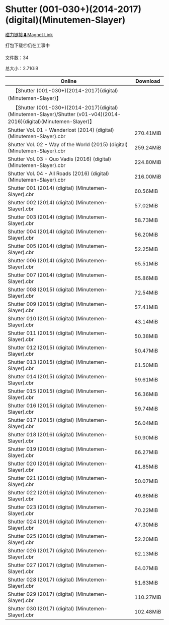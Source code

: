# Shutter (001-030+)(2014-2017)(digital)(Minutemen-Slayer)

[磁力链接⬇Magnet Link](magnet:?xt=urn:btih:615863ce45f1f1fc109b95114e66f5dd9a783495&dn=Shutter%20%28001-030%2B%29%282014-2017%29%28digital%29%28Minutemen-Slayer%29)

打包下载📦仍在工事中

文件数：34

总大小：2.71GiB

Online | Download
--- | ---
&emsp;【Shutter (001-030+)(2014-2017)(digital)(Minutemen-Slayer)】 | 
&emsp;【Shutter (001-030+)(2014-2017)(digital)(Minutemen-Slayer)/Shutter (v01-v04)(2014-2016)(digital)(Minutemen-Slayer)】 | 
Shutter Vol. 01 - Wanderlost (2014) (digital) (Minutemen-Slayer).cbr | 270.41MiB
Shutter Vol. 02 - Way of the World (2015) (digital) (Minutemen-Slayer).cbr | 259.24MiB
Shutter Vol. 03 - Quo Vadis (2016) (digital) (Minutemen-Slayer).cbr | 224.80MiB
Shutter Vol. 04 - All Roads (2016) (digital) (Minutemen-Slayer).cbr | 216.00MiB
Shutter 001 (2014) (digital) (Minutemen-Slayer).cbr | 60.56MiB
Shutter 002 (2014) (digital) (Minutemen-Slayer).cbr | 57.02MiB
Shutter 003 (2014) (digital) (Minutemen-Slayer).cbr | 58.73MiB
Shutter 004 (2014) (digital) (Minutemen-Slayer).cbr | 56.20MiB
Shutter 005 (2014) (digital) (Minutemen-Slayer).cbr | 52.25MiB
Shutter 006 (2014) (digital) (Minutemen-Slayer).cbr | 65.51MiB
Shutter 007 (2014) (digital) (Minutemen-Slayer).cbr | 65.86MiB
Shutter 008 (2015) (digital) (Minutemen-Slayer).cbr | 72.54MiB
Shutter 009 (2015) (digital) (Minutemen-Slayer).cbr | 57.41MiB
Shutter 010 (2015) (digital) (Minutemen-Slayer).cbr | 43.14MiB
Shutter 011 (2015) (digital) (Minutemen-Slayer).cbr | 50.38MiB
Shutter 012 (2015) (digital) (Minutemen-Slayer).cbr | 50.47MiB
Shutter 013 (2015) (digital) (Minutemen-Slayer).cbr | 61.50MiB
Shutter 014 (2015) (digital) (Minutemen-Slayer).cbr | 59.61MiB
Shutter 015 (2015) (digital) (Minutemen-Slayer).cbr | 56.36MiB
Shutter 016 (2015) (digital) (Minutemen-Slayer).cbr | 59.74MiB
Shutter 017 (2015) (digital) (Minutemen-Slayer).cbr | 56.04MiB
Shutter 018 (2016) (digital) (Minutemen-Slayer).cbr | 50.90MiB
Shutter 019 (2016) (digital) (Minutemen-Slayer).cbr | 66.27MiB
Shutter 020 (2016) (digital) (Minutemen-Slayer).cbr | 41.85MiB
Shutter 021 (2016) (digital) (Minutemen-Slayer).cbr | 50.07MiB
Shutter 022 (2016) (digital) (Minutemen-Slayer).cbr | 49.86MiB
Shutter 023 (2016) (digital) (Minutemen-Slayer).cbr | 70.22MiB
Shutter 024 (2016) (digital) (Minutemen-Slayer).cbr | 47.30MiB
Shutter 025 (2016) (digital) (Minutemen-Slayer).cbr | 52.20MiB
Shutter 026 (2017) (digital) (Minutemen-Slayer).cbr | 62.13MiB
Shutter 027 (2017) (digital) (Minutemen-Slayer).cbr | 64.07MiB
Shutter 028 (2017) (digital) (Minutemen-Slayer).cbr | 51.63MiB
Shutter 029 (2017) (digital) (Minutemen-Slayer).cbr | 110.27MiB
Shutter 030 (2017) (digital) (Minutemen-Slayer).cbr | 102.48MiB